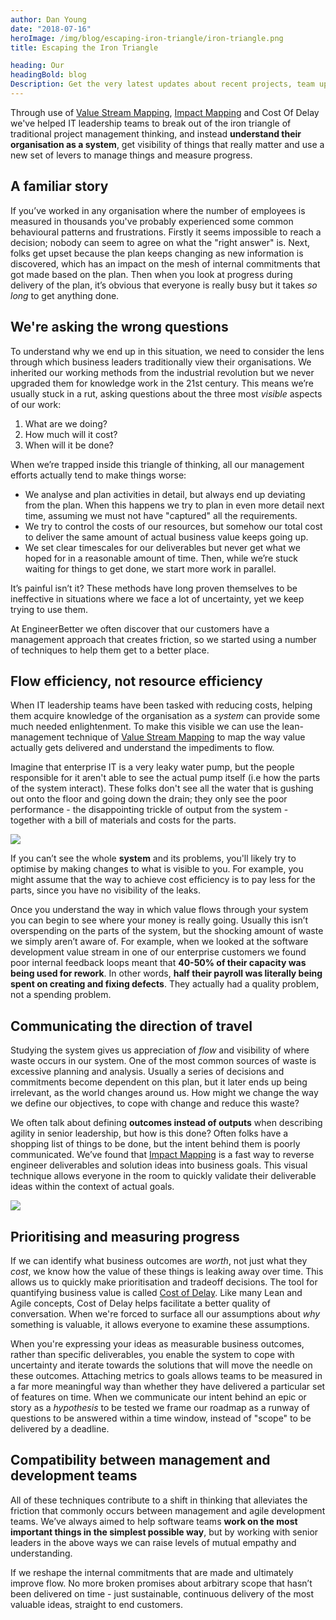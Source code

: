```yaml
---
author: Dan Young
date: "2018-07-16"
heroImage: /img/blog/escaping-iron-triangle/iron-triangle.png
title: Escaping the Iron Triangle

heading: Our
headingBold: blog
Description: Get the very latest updates about recent projects, team updates, thoughts and industry news from our team of EngineerBetter experts.
---
```


Through use of [Value Stream Mapping](https://en.wikipedia.org/wiki/Value_stream_mapping), [Impact Mapping](https://www.impactmapping.org/) and Cost Of Delay we've helped IT leadership teams to break out of the iron triangle of traditional project management thinking, and instead **understand their organisation as a system**, get visibility of things that really matter and use a new set of levers to manage things and measure progress.

<!--more-->

## A familiar story

If you’ve worked in any organisation where the number of employees is measured in thousands you've probably experienced some common behavioural patterns and frustrations. Firstly it seems impossible to reach a decision; nobody can seem to agree on what the "right answer" is. Next, folks get upset because the plan keeps changing as new information is discovered, which has an impact on the mesh of internal commitments that got made based on the plan. Then when you look at progress during delivery of the plan, it’s obvious that everyone is really busy but it takes *so long* to get anything done.

## We're asking the wrong questions

To understand why we end up in this situation, we need to consider the lens through which business leaders traditionally view their organisations. We inherited our working methods from the industrial revolution but we never upgraded them for knowledge work in the 21st century. This means we’re usually stuck in a rut, asking questions about the three most *visible* aspects of our work:

1. What are we doing?
2. How much will it cost?
3. When will it be done?

When we’re trapped inside this triangle of thinking, all our management efforts actually tend to make things worse:

* We analyse and plan activities in detail, but always end up deviating from the plan. When this happens we try to plan in even more detail next time, assuming we must not have "captured" all the requirements.
* We try to control the costs of our resources, but somehow our total cost to deliver the same amount of actual business value keeps going up.
* We set clear timescales for our deliverables but never get what we hoped for in a reasonable amount of time. Then, while we’re stuck waiting for things to get done, we start more work in parallel.

It’s painful isn’t it? These methods have long proven themselves to be ineffective in situations  where we face a lot of uncertainty, yet we keep trying to use them.

At EngineerBetter we often discover that our customers have a management approach that creates friction, so we started using a number of techniques to help them get to a better place.

## Flow efficiency, not resource efficiency

When IT leadership teams have been tasked with reducing costs, helping them acquire knowledge of the organisation as a *system* can provide some much needed enlightenment. To make this visible we can use the lean-management technique of [Value Stream Mapping](https://en.wikipedia.org/wiki/Value_stream_mapping) to map the way value actually gets delivered and understand the impediments to flow.

Imagine that enterprise IT is a very leaky water pump, but the people responsible for it aren't able to see the actual pump itself (i.e how the parts of the system interact). These folks don't see all the water that is gushing out onto the floor and going down the drain; they only see the poor performance - the disappointing trickle of output from the system - together with a bill of materials and costs for the parts.

<img src="/img/blog/escaping-iron-triangle/leaky-pipe.jpg" class="fit image">

If you can’t see the whole **system** and its problems, you'll likely try to optimise by making changes to what is visible to you. For example, you might assume that the way to achieve cost efficiency is to pay less for the parts, since you have no visibility of the leaks.

Once you understand the way in which value flows through your system you can begin to see where your money is really going. Usually this isn’t overspending on the parts of the system, but the shocking amount of waste we simply aren’t aware of. For example, when we looked at the software development value stream in one of our enterprise customers we found poor internal feedback loops meant that **40-50% of their capacity was being used for rework**. In other words, **half their payroll was literally being spent on creating and fixing defects**. They actually had a quality problem, not a spending problem.

## Communicating the direction of travel

Studying the system gives us appreciation of *flow* and visibility of where waste occurs in our system. One of the most common sources of waste is excessive planning and analysis. Usually a series of decisions and commitments become dependent on this plan, but it later ends up being irrelevant, as the world changes around us. How might we change the way we define our objectives, to cope with change and reduce this waste?

We often talk about defining **outcomes instead of outputs** when describing agility in senior leadership, but how is this done? Often folks have a shopping list of things to be done, but the intent behind them is poorly communicated. We’ve found that [Impact Mapping](https://www.impactmapping.org/) is a fast way to reverse engineer deliverables and solution ideas into business goals. This visual technique allows everyone in the room to quickly validate their deliverable ideas within the context of actual goals.

<img src="/img/blog/escaping-iron-triangle/impact-map.png" class="fit image">

## Prioritising and measuring progress

If we can identify what business outcomes are *worth*, not just what they *cost*, we know how the value of these things is leaking away over time. This allows us to quickly make prioritisation and tradeoff decisions. The tool for quantifying business value is called [Cost of Delay](https://www.cloudfoundry.org/blog/learning-cost-delay-cloud-foundry-boston-summit/). Like many Lean and Agile concepts, Cost of Delay helps facilitate a better quality of conversation. When we're forced to surface all our assumptions about *why* something is valuable, it allows everyone to examine these assumptions.

When you're expressing your ideas as measurable business outcomes, rather than specific deliverables, you enable the system to cope with uncertainty and iterate towards the solutions that will move the needle on these outcomes. Attaching metrics to goals allows teams to be measured in a far more meaningful way than whether they have delivered a particular set of features on time. When we communicate our intent behind an epic or story as a *hypothesis* to be tested we frame our roadmap as a runway of questions to be answered within a time window, instead of "scope" to be delivered by a deadline.

## Compatibility between management and development teams

All of these techniques contribute to a shift in thinking that alleviates the friction that commonly occurs between management and agile development teams. We’ve always aimed to help software teams **work on the most important things in the simplest possible way**, but by working with senior leaders in the above ways we can raise levels of mutual empathy and understanding.

If we reshape the internal commitments that are made and ultimately improve flow. No more broken promises about arbitrary scope that hasn’t been delivered on time - just sustainable, continuous delivery of the most valuable ideas, straight to end customers.
